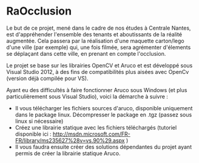 RaOcclusion
===========

Le but de ce projet, mené dans le cadre de nos études à Centrale Nantes, est d'appréhender l'ensemble des tenants et aboutissants de la réalité augmentée. Cela passera par la réalisation d'une maquette carton/lego d'une ville (par exemple) qui, une fois filmée, sera agrémenter d'élements se déplaçant dans cette ville, en prenant en compte l'occlusion.

Le projet se base sur les librairies OpenCV et Aruco et est développé sous Visual Studio 2012, à des fins de compatibilités plus aisées avec OpenCv (version déjà compilée pour VS).

Ayant eu des difficultés à faire fonctionner Aruco sous Windows (et plus particulièrement sous Visual Studio), voici la démarche à suivre :

  - Il vous télécharger les fichiers sources d'aruco, disponible uniquement dans le package linux. Décompresser le package en .tgz (passez sous linux si nécessaire)
  - Créez une librairie statique avec les fichiers téléchargés (tutoriel disponible ici : http://msdn.microsoft.com/FR-FR/library/ms235627%28v=vs.90%29.aspx )
  - Il vous faudra ensuite créer des solutions dépendantes du projet ayant permis de créer la librairie statique Aruco.
